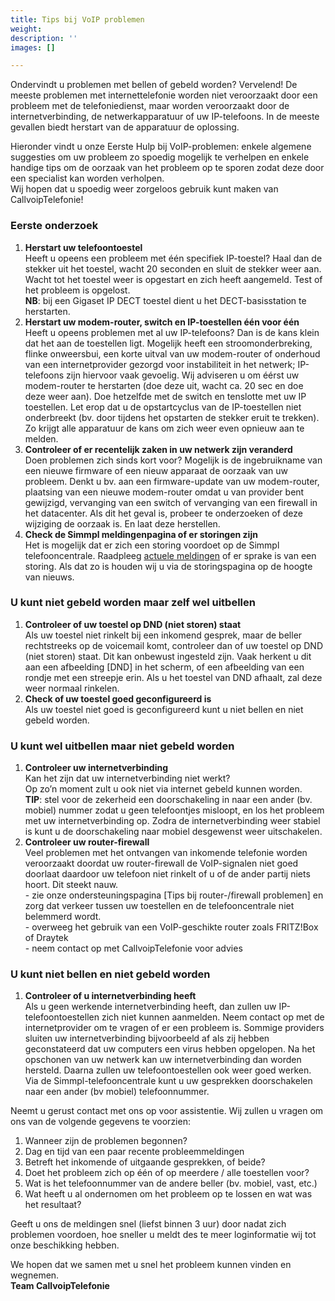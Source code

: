 ```yaml
---
title: Tips bij VoIP problemen
weight: 
description: ''
images: []

---
```

Ondervindt u problemen met bellen of gebeld worden? Vervelend! De meeste problemen met internettelefonie worden niet veroorzaakt door een probleem met de telefoniedienst, maar worden veroorzaakt door de internetverbinding, de netwerkapparatuur of uw IP-telefoons. In de meeste gevallen biedt herstart van de apparatuur de oplossing.

Hieronder vindt u onze Eerste Hulp bij VoIP-problemen: enkele algemene suggesties om uw probleem zo spoedig mogelijk te verhelpen en enkele handige tips om de oorzaak van het probleem op te sporen zodat deze door een specialist kan worden verholpen.  
Wij hopen dat u spoedig weer zorgeloos gebruik kunt maken van CallvoipTelefonie!

<h3>Eerste onderzoek</h3>

1. **Herstart uw telefoontoestel**  
   Heeft u opeens een probleem met één specifiek IP-toestel? Haal dan de stekker uit het toestel, wacht 20 seconden en sluit de stekker weer aan. Wacht tot het toestel weer is opgestart en zich heeft aangemeld. Test of het probleem is opgelost.  
   **NB**: bij een Gigaset IP DECT toestel dient u het DECT-basisstation te herstarten.
2. **Herstart uw modem-router, switch en IP-toestellen één voor één**  
   Heeft u opeens problemen met al uw IP-telefoons? Dan is de kans klein dat het aan de toestellen ligt. Mogelijk heeft een stroomonderbreking, flinke onweersbui, een korte uitval van uw modem-router of onderhoud van een internetprovider gezorgd voor instabiliteit in het netwerk; IP-telefoons zijn hiervoor vaak gevoelig. Wij adviseren u om éérst uw modem-router te herstarten (doe deze uit, wacht ca. 20 sec en doe deze weer aan). Doe hetzelfde met de switch en tenslotte met uw IP toestellen. Let erop dat u de opstartcyclus van de IP-toestellen niet onderbreekt (bv. door tijdens het opstarten de stekker eruit te trekken). Zo krijgt alle apparatuur de kans om zich weer even opnieuw aan te melden.
3. **Controleer of er recentelijk zaken in uw netwerk zijn veranderd**  
   Doen problemen zich sinds kort voor? Mogelijk is de ingebruikname van een nieuwe firmware of een nieuw apparaat de oorzaak van uw probleem. Denkt u bv. aan een firmware-update van uw modem-router, plaatsing van een nieuwe modem-router omdat u van provider bent gewijzigd, vervanging van een switch of vervanging van een firewall in het datacenter. Als dit het geval is, probeer te onderzoeken of deze wijziging de oorzaak is. En laat deze herstellen.
4. **Check de Simmpl meldingenpagina of er storingen zijn**  
   Het is mogelijk dat er zich een storing voordoet op de Simmpl telefooncentrale. Raadpleeg <a href="https://www.simmpl.nl/meldingen" target="_blank">actuele meldingen</a> of er sprake is van een storing. Als dat zo is houden wij u via de storingspagina op de hoogte van nieuws.

<h3>U kunt niet gebeld worden maar zelf wel uitbellen</h3>

1. **Controleer of uw toestel op DND (niet storen) staat**  
   Als uw toestel niet rinkelt bij een inkomend gesprek, maar de beller rechtstreeks op de voicemail komt, controleer dan of uw toestel op DND (niet storen) staat. Dit kan onbewust ingesteld zijn. Vaak herkent u dit aan een afbeelding \[DND\] in het scherm, of een afbeelding van een rondje met een streepje erin. Als u het toestel van DND afhaalt, zal deze weer normaal rinkelen.
2. **Check of uw toestel goed geconfigureerd is**  
   Als uw toestel niet goed is geconfigureerd kunt u niet bellen en niet gebeld worden.

<h3>U kunt wel uitbellen maar niet gebeld worden</h3>

1. **Controleer uw internetverbinding**  
   Kan het zijn dat uw internetverbinding niet werkt?  
   Op zo’n moment zult u ook niet via internet gebeld kunnen worden.  
   **TIP**: stel voor de zekerheid een doorschakeling in naar een ander (bv. mobiel) nummer zodat u geen telefoontjes misloopt, en los het probleem met uw internetverbinding op. Zodra de internetverbinding weer stabiel is kunt u de doorschakeling naar mobiel desgewenst weer uitschakelen.
2. **Controleer uw router-firewall**  
   Veel problemen met het ontvangen van inkomende telefonie worden veroorzaakt doordat uw router-firewall de VoIP-signalen niet goed doorlaat daardoor uw telefoon niet rinkelt of u of de ander partij niets hoort. Dit steekt nauw.  
   \- zie onze ondersteuningspagina \[Tips bij router-/firewall problemen\] en zorg dat verkeer tussen uw toestellen en de telefooncentrale niet belemmerd wordt.  
   \- overweeg het gebruik van een VoIP-geschikte router zoals FRITZ!Box of Draytek  
   \- neem contact op met CallvoipTelefonie voor advies

<h3>U kunt niet bellen en niet gebeld worden</h3>

1. **Controleer of u internetverbinding heeft**  
   Als u geen werkende internetverbinding heeft, dan zullen uw IP-telefoontoestellen zich niet kunnen aanmelden. Neem contact op met de internetprovider om te vragen of er een probleem is. Sommige providers sluiten uw internetverbinding bijvoorbeeld af als zij hebben geconstateerd dat uw computers een virus hebben opgelopen. Na het opschonen van uw netwerk kan uw internetverbinding dan worden hersteld. Daarna zullen uw telefoontoestellen ook weer goed werken. Via de Simmpl-telefooncentrale kunt u uw gesprekken doorschakelen naar een ander (bv mobiel) telefoonnummer.

Neemt u gerust contact met ons op voor assistentie. Wij zullen u vragen om ons van de volgende gegevens te voorzien:

1. Wanneer zijn de problemen begonnen?
2. Dag en tijd van een paar recente probleemmeldingen
3. Betreft het inkomende of uitgaande gesprekken, of beide?
4. Doet het probleem zich op één of op meerdere / alle toestellen voor?
5. Wat is het telefoonnummer van de andere beller (bv. mobiel, vast, etc.)
6. Wat heeft u al ondernomen om het probleem op te lossen en wat was het resultaat?

Geeft u ons de meldingen snel (liefst binnen 3 uur) door nadat zich problemen voordoen, hoe sneller u meldt des te meer loginformatie wij tot onze beschikking hebben.

We hopen dat we samen met u snel het probleem kunnen vinden en wegnemen.  
**Team CallvoipTelefonie**
